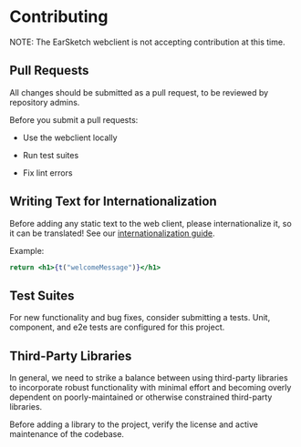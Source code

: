 # Contributing

NOTE: The EarSketch webclient is not accepting contribution at this time.

## Pull Requests

All changes should be submitted as a pull request, to be reviewed by repository admins.

Before you submit a pull requests:

- Use the webclient locally

- Run test suites

- Fix lint errors

## Writing Text for Internationalization

Before adding any static text to the web client, please internationalize it, so it can be translated! See our [internationalization guide](INTERNATIONALIZATION.md).

Example:

```jsx
return <h1>{t("welcomeMessage")}</h1>
```

## Test Suites

For new functionality and bug fixes, consider submitting a tests. Unit, component, and e2e tests are configured for this project.

## Third-Party Libraries

In general, we need to strike a balance between using third-party libraries to incorporate robust functionality with minimal effort and becoming overly dependent on poorly-maintained or otherwise constrained third-party libraries.

Before adding a library to the project, verify the license and active maintenance of the codebase.
